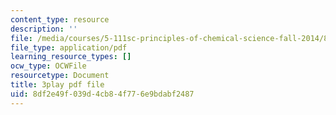 ```yaml
---
content_type: resource
description: ''
file: /media/courses/5-111sc-principles-of-chemical-science-fall-2014/8df2e49f039d4cb84f776e9bdabf2487_U6YamvF7BE.pdf
file_type: application/pdf
learning_resource_types: []
ocw_type: OCWFile
resourcetype: Document
title: 3play pdf file
uid: 8df2e49f-039d-4cb8-4f77-6e9bdabf2487
---
```

